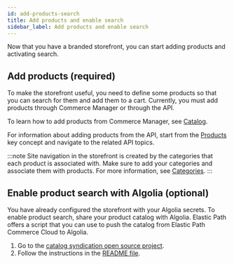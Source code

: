 ```yaml
---
id: add-products-search
title: Add products and enable search
sidebar_label: Add products and enable search
---
```


Now that you have a branded storefront, you can start adding products and activating search.

## Add products (required)

To make the storefront useful, you need to define some products so that you can search for them and add them to a cart. Currently, you must add products through Commerce Manager or through the API.

To learn how to add products from Commerce Manager, see [Catalog](../../../dashboard/catalog.md).

For information about adding products from the API, start from the [Products](../../../concepts/products.md) key concept and navigate to the related API topics.

:::note
Site navigation in the storefront is created by the categories that each product is associated with. Make sure to add your categories and associate them with products. For more information, see [Categories](../../../api/catalog/categories/index.md).
:::

## Enable product search with Algolia (optional)

You have already configured the storefront with your Algolia secrets. To enable product search, share your product catalog with Algolia. Elastic Path offers a script that you can use to push the catalog from Elastic Path Commerce Cloud to Algolia.

1. Go to the [catalog syndication open source project](https://github.com/elasticpath/catalog-syndication).
1. Follow the instructions in the [README file](https://github.com/elasticpath/catalog-syndication/blob/master/README.md#start-running-the-utilities).
